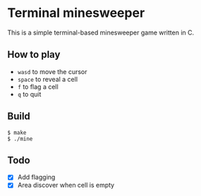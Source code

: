 # Terminal minesweeper

This is a simple terminal-based minesweeper game written in C.

## How to play

- `wasd` to move the cursor
- `space` to reveal a cell
- `f` to flag a cell
- `q` to quit

## Build

```console
$ make
$ ./mine
```


## Todo

- [X] Add flagging
- [X] Area discover when cell is empty 
